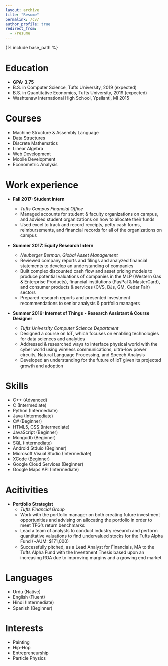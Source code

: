 ```yaml
---
layout: archive
title: "Resume"
permalink: /cv/
author_profile: true
redirect_from:
  - /resume
---
```


{% include base_path %}

Education
======
* __GPA: 3.75__
* B.S. in Computer Science, Tufts University, 2019 (expected)
* B.S. in Quantitative Economics, Tufts University, 2019 (expected)
* Washtenaw International High School, Ypsilanti, MI 2015

Courses
======
* Machine Structure & Assembly Language
* Data Structures
* Discrete Mathematics
* Linear Algebra
* Web Development
* Mobile Development
* Econometric Analysis

Work experience
======
* __Fall 2017: Student Intern__
  * _Tufts Campus Financial Office_
  * Managed accounts for student & faculty organizations on campus, and advised student organizations on how to allocate their funds
  * Used excel to track and record receipts, petty cash forms, reimbursements, and financial records for all of the organizations on campus

* __Summer 2017: Equity Research Intern__
  * _Neuberger Berman, Global Asset Management_
  * Reviewed company reports and filings and analyzed financial statements to develop an understanding of companies
  * Built complex discounted cash flow and asset pricing models to produce potential valuations of companies in the MLP (Western Gas & Enterprise Products), financial institutions (PayPal & MasterCard), and consumer products & services (CVS, BJs, GM, Cedar Fair) sectors
  * Prepared research reports and presented investment recommendations to senior analysts & portfolio managers

* __Summer 2016: Internet of Things - Research Assistant & Course Designer__
  * _Tufts University Computer Science Department_
  * Designed a course on IoT, which focuses on enabling technologies for data sciences and analytics
  * Addressed & researched ways to interface physical world with the cyber world using wireless communications, ultra-low power circuits, Natural Language Processing, and Speech Analysis
  * Developed an understanding for the future of IoT given its projected growth and adoption
  
Skills
======
* C++ (Advanced) 
* C (Intermediate)
* Python (Intermediate)
* Java (Intermediate)
* C# (Beginner)
* HTML5, CSS (Intermediate)
* JavaScript (Beginner)
* Mongodb (Beginner)
* SQL (Intermediate)
* Android Stduio (Beginner)
* Microsoft Visual Studio (Intermediate)
* XCode (Beginner)
* Google Cloud Services (Beginner)
* Google Maps API (Intermediate)

Acitivities
======
* __Portfolio Strategist__
  * _Tufts Financial Group_
  * Work with the portfolio manager on both creating future investment opportunities and advising on allocating the portfolio in order to meet TFG’s return benchmarks
  * Lead a team of analysts to conduct industry research and perform quantitative valuations to find undervalued stocks for the Tufts Alpha Fund (~AUM: $171,000)
  * Successfully pitched, as a Lead Analyst for Financials, MA to the Tufts Alpha Fund with the Investment Thesis based upon an increasing ROA due to improving margins and a growing end market

Languages
======
* Urdu (Native)
* English (Fluent)
* Hindi (Intermediate)
* Spanish (Beginner)

Interests
======
* Painting
* Hip-Hop
* Entrepreneurship
* Particle Physics

